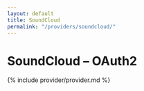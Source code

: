 ```yaml
---
layout: default
title: SoundCloud
permalink: "/providers/soundcloud/"
---
```

# SoundCloud – OAuth2

{% include provider/provider.md %}
